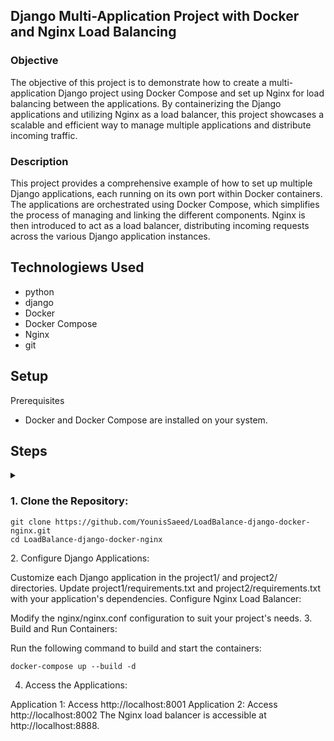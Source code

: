 ## Django Multi-Application Project with Docker and Nginx Load Balancing

### Objective
The objective of this project is to demonstrate how to create a multi-application Django project using Docker Compose and set up Nginx for load balancing between the applications. By containerizing the Django applications and utilizing Nginx as a load balancer, this project showcases a scalable and efficient way to manage multiple applications and distribute incoming traffic.

### Description
This project provides a comprehensive example of how to set up multiple Django applications, each running on its own port within Docker containers. The applications are orchestrated using Docker Compose, which simplifies the process of managing and linking the different components. Nginx is then introduced to act as a load balancer, distributing incoming requests across the various Django application instances.

## Technologiews Used
- python
- django
- Docker
- Docker Compose
- Nginx
- git

## Setup
Prerequisites
- Docker and Docker Compose are installed on your system.
## Steps
<details>
<summary><h3>1. Clone the Repository:</h3>


```
git clone https://github.com/YounisSaeed/LoadBalance-django-docker-nginx.git
cd LoadBalance-django-docker-nginx
```
</summary>
</details>
2. Configure Django Applications:

Customize each Django application in the project1/ and project2/ directories.
Update project1/requirements.txt and project2/requirements.txt with your application's dependencies.
Configure Nginx Load Balancer:

Modify the nginx/nginx.conf configuration to suit your project's needs.
3. Build and Run Containers:

Run the following command to build and start the containers:

```
docker-compose up --build -d

```
4. Access the Applications:

Application 1: Access http://localhost:8001
Application 2: Access http://localhost:8002
The Nginx load balancer is accessible at http://localhost:8888.




